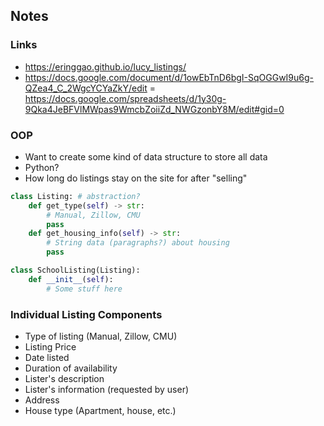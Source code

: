 ## Notes 

### Links
 - https://eringgao.github.io/lucy_listings/
 - https://docs.google.com/document/d/1owEbTnD6bgI-SqOGGwI9u6g-QZea4_C_2WgcYCYaZkY/edit
 = https://docs.google.com/spreadsheets/d/1y30g-9Qka4JeBFVlMWpas9WmcbZoiiZd_NWGzonbY8M/edit#gid=0

### OOP 
 - Want to create some kind of data structure to store all data 
 - Python? 
 - How long do listings stay on the site for after "selling"

```python
class Listing: # abstraction?
    def get_type(self) -> str: 
        # Manual, Zillow, CMU
        pass 
    def get_housing_info(self) -> str: 
        # String data (paragraphs?) about housing
        pass

class SchoolListing(Listing): 
    def __init__(self): 
        # Some stuff here
```

### Individual Listing Components
 - Type of listing (Manual, Zillow, CMU)
 - Listing Price 
 - Date listed 
 - Duration of availability
 - Lister's description
 - Lister's information (requested by user)
 - Address 
 - House type (Apartment, house, etc.)
 